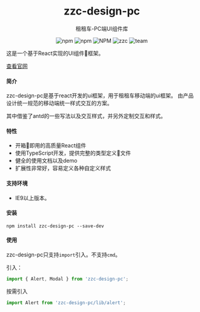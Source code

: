 <h1 align="center">zzc-design-pc</h1>
<p align="center">租租车-PC端UI组件库</p>
<p align='center'>
<img alt='npm' src='https://img.shields.io/npm/v/zzc-design-mobile'/>
<img alt='npm' src='https://img.shields.io/npm/dw/zzc-design-mobile'/>
<img alt='NPM' src='https://img.shields.io/npm/l/zzc-design-mobile'/>
<img alt='zzc' src='https://img.shields.io/badge/company-%E7%A7%9F%E7%A7%9F%E8%BD%A6-blue'/>
<img alt='team' src='https://img.shields.io/badge/team-IRC--FE-yellow'/>
</p>


这是一个基于React实现的UI组件框架。

[查看官网](https://chunyangyang.github.io/zzc-design-pc/index.html)

#### 简介
zzc-design-pc是基于react开发的ui框架，用于租租车移动端的ui框架。
由产品设计统一规范的移动端统一样式交互的方案。

其中借鉴了antd的一些写法以及交互样式，并另外定制交互和样式。

#### 特性

- 开箱即用的高质量React组件
- 使用TypeScript开发，提供完整的类型定义文件
- 健全的使用文档以及demo
- 扩展性非常好，容易定义各种自定义样式

#### 支持环境

- IE9以上版本。

#### 安装

```Shell
npm install zzc-design-pc --save-dev
```

#### 使用
zzc-design-pc只支持`import`引入。不支持`cmd`。

引入：

```JavaScript
import { Alert, Modal } from 'zzc-design-pc';
```

按需引入
```JavaScript
import Alert from 'zzc-design-pc/lib/alert';
```





